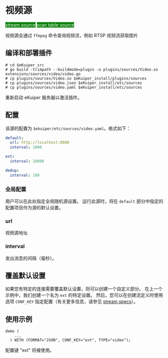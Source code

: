 # 视频源

<span style="background:green;color:white;">stream source</span>
<span style="background:green;color:white">scan table source</span>

视频源会通过 `ffmpeg` 命令查询视频流，例如 RTSP 视频流获取图片

## 编译和部署插件

```shell
# cd $eKuiper_src
# go build -trimpath --buildmode=plugin -o plugins/sources/Video.so extensions/sources/video/video.go
# cp plugins/sources/Video.so $eKuiper_install/plugins/sources
# cp plugins/sources/video.json $eKuiper_install/etc/sources
# cp plugins/sources/video.yaml $eKuiper_install/etc/sources
```

重新启动 eKuiper 服务器以激活插件。

## 配置

该源的配置为 `$ekuiper/etc/sources/video.yaml`。格式如下：

```yaml
default:
  url: http://localhost:8080
  interval: 1000

ext:
  interval: 10000

dedup:
  interval: 100
```

### 全局配置

用户可以在此处指定全局随机源设置。 运行此源时，将在 `default` 部分中指定的配置项目作为源的默认设置。

### url

视频源地址

### interval

发出消息的间隔（毫秒）。

## 覆盖默认设置

如果您有特定的连接需要覆盖默认设置，则可以创建一个自定义部分。 在上一个示例中，我们创建一个名为 `ext` 的特定设置。 然后，您可以在创建流定义时使用选项 `CONF_KEY` 指定配置（有关更多信息，请参见 [stream specs](../../../sqls/streams.md)）。

## 使用示例

```text
demo (
    ...
  ) WITH (FORMAT="JSON", CONF_KEY="ext", TYPE="video");
```

配置键 "ext" 将被使用。
